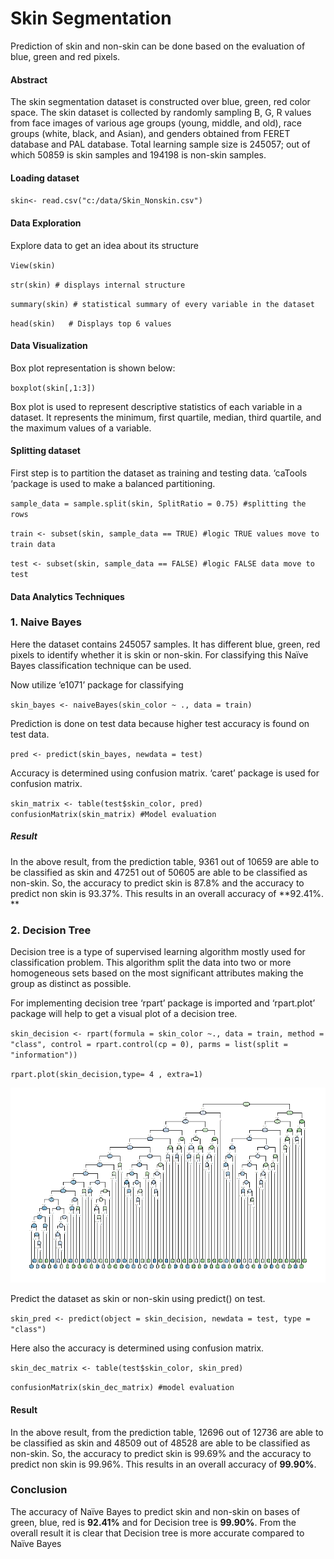 # Skin Segmentation
Prediction of skin and non-skin can be done based on the evaluation of blue, green and red  pixels. 
#### Abstract
The skin segmentation dataset is constructed over blue, green, red color space. The skin dataset 
is collected by randomly sampling B, G, R values from face images of various age groups (young, 
middle, and old), race groups (white, black, and Asian), and genders obtained from FERET 
database and PAL database. Total learning sample size is 245057; out of which 50859 is skin 
samples and 194198 is non-skin samples.
#### Loading dataset
`skin<- read.csv("c:/data/Skin_Nonskin.csv") `
#### Data Exploration
Explore data to get an idea about its structure

`View(skin)`

`str(skin) # displays internal structure`

`summary(skin) # statistical summary of every variable in the dataset`

`head(skin)   # Displays top 6 values`
#### Data Visualization
Box plot representation is shown below:

`boxplot(skin[,1:3])`

Box plot is used to represent descriptive statistics of each variable in a dataset. It represents the 
minimum, first quartile, median, third quartile, and the maximum values of a variable.
#### Splitting dataset
First step is to partition the dataset as training and testing data. ‘caTools ‘package is used to 
make a balanced partitioning.

`sample_data = sample.split(skin, SplitRatio = 0.75) #splitting the rows`

`train <- subset(skin, sample_data == TRUE) #logic TRUE values move to train data`

`test <- subset(skin, sample_data == FALSE) #logic FALSE data move to test`
#### Data Analytics Techniques
### 1. Naive Bayes
Here the dataset contains 245057 samples. It has different blue, green, red pixels to identify 
whether it is skin or non-skin. For classifying this Naïve Bayes classification technique can be 
used.

Now utilize ‘e1071’ package for classifying

`skin_bayes <- naiveBayes(skin_color ~ ., data = train)`

Prediction is done on test data because higher test accuracy is found on test data.

`pred <- predict(skin_bayes, newdata = test)`

Accuracy is determined using confusion matrix. ‘caret’ package is used for confusion matrix.

`skin_matrix <- table(test$skin_color, pred) `
`confusionMatrix(skin_matrix) #Model evaluation`
##### Result
In the above result, from the prediction table, 9361 out of 10659 are able to be classified as skin 
and 47251 out of 50605 are able to be classified as non-skin. So, the accuracy to predict skin is 
87.8% and the accuracy to predict non skin is 93.37%. This results in an overall accuracy of 
**92.41%.
**
### 2. Decision Tree

Decision tree is a type of supervised learning algorithm mostly used for classification problem. 
This algorithm split the data into two or more homogeneous sets based on the most significant 
attributes making the group as distinct as possible.

For implementing decision tree ‘rpart’ package is imported and ‘rpart.plot’ package will help to 
get a visual plot of a decision tree.

`skin_decision <- rpart(formula = skin_color ~.,
 data = train,
 method = "class",
 control = rpart.control(cp = 0),
 parms = list(split = "information"))`
 
`rpart.plot(skin_decision,type= 4 , extra=1)`

![Decision Tree](https://github.com/Athira-M-Chandran/skin-segmentation/blob/69f7f016e7675d1c47cb0a273d8e13122aece4d0/decision_tree.png?raw=true)

Predict the dataset as skin or non-skin using predict() on test.

`skin_pred <- predict(object = skin_decision,
 newdata = test,
 type = "class")`
 
 Here also the accuracy is determined using confusion matrix. 
 
`skin_dec_matrix <- table(test$skin_color, skin_pred)`

`confusionMatrix(skin_dec_matrix) #model evaluation`
#### Result
In the above result, from the prediction table, 12696 out of 12736 are able to be classified as 
skin and 48509 out of 48528 are able to be classified as non-skin. So, the accuracy to predict 
skin is 99.69% and the accuracy to predict non skin is 99.96%. This results in an overall accuracy 
of **99.90%**.

### Conclusion
The accuracy of Naïve Bayes to predict skin and non-skin on bases of green, blue, red is **92.41%**
and for Decision tree is **99.90%**. From the overall result it is clear that Decision tree is more 
accurate compared to Naïve Bayes
